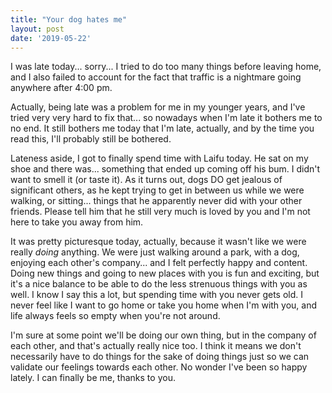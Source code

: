 ```yaml
---
title: "Your dog hates me"
layout: post
date: '2019-05-22'
---
```


I was late today... sorry... I tried to do too many things before leaving home, and I also failed to account for the fact that traffic is a nightmare going anywhere after 4:00 pm.

Actually, being late was a problem for me in my younger years, and I've tried very very hard to fix that... so nowadays when I'm late it bothers me to no end. It still bothers me today that I'm late, actually, and by the time you read this, I'll probably still be bothered.

Lateness aside, I got to finally spend time with Laifu today. He sat on my shoe and there was... something that ended up coming off his bum. I didn't want to smell it (or taste it). As it turns out, dogs DO get jealous of significant others, as he kept trying to get in between us while we were walking, or sitting... things that he apparently never did with your other friends. Please tell him that he still very much is loved by you and I'm not here to take you away from him.

It was pretty picturesque today, actually, because it wasn't like we were really *doing* anything. We were just walking around a park, with a dog, enjoying each other's company... and I felt perfectly happy and content. Doing new things and going to new places with you is fun and exciting, but it's a nice balance to be able to do the less strenuous things with you as well. I know I say this a lot, but spending time with you never gets old. I never feel like I want to go home or take you home when I'm with you, and life always feels so empty when you're not around. 

I'm sure at some point we'll be doing our own thing, but in the company of each other, and that's actually really nice too. I think it means we don't necessarily have to do things for the sake of doing things just so we can validate our feelings towards each other. No wonder I've been so happy lately. I can finally be me, thanks to you.